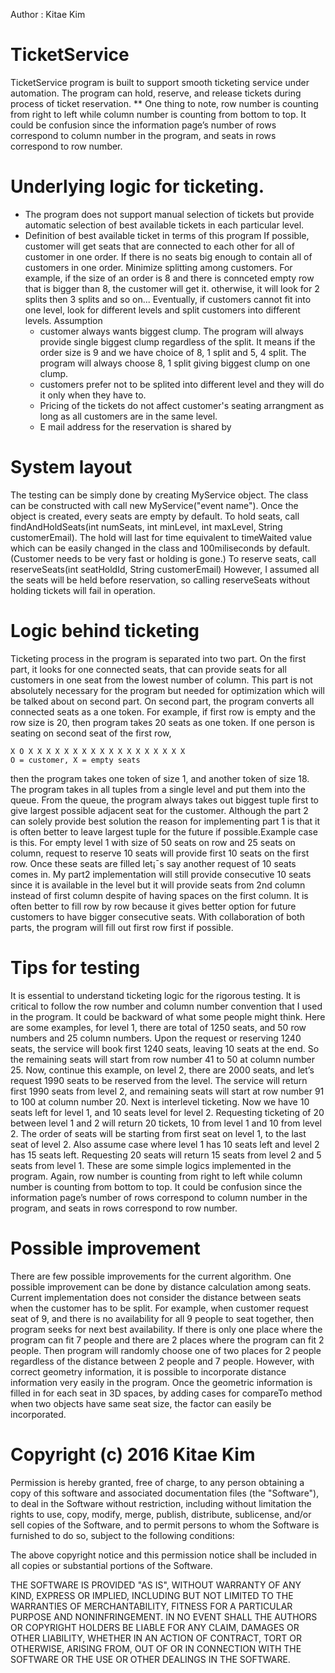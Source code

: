 Author : Kitae Kim

# TicketService
TicketService program is built to support smooth ticketing service under automation. The program can hold, reserve, and release tickets during process of ticket reservation. ** One thing to note, row number is counting from right to left while column number is counting from bottom to top. It could be confusion since the information page’s number of rows correspond to column number in the program, and seats in rows correspond to row number.

# Underlying logic for ticketing.
- The program does not support manual selection of tickets but provide automatic selection of best available tickets in each particular level.
- Definition of best available ticket in terms of this program
    If possible, customer will get seats that are connected to each other for all of customer in one order.
    If there is no seats big enough to contain all of customers in one order. Minimize splitting among customers. 
    For example, if the size of an order is 8 and there is connceted empty row that is bigger than 8, the customer will get it.
		otherwise, it will look for 2 splits then 3 splits and so on...
	Eventually, if customers cannot fit into one level, look for different levels and split customers into different levels.
Assumption
    - customer always wants biggest clump. The program will always provide single biggest clump regardless of the split. It means if the order size is 9 and we have choice of 8, 1 split and 5, 4 split. The program will always choose 8, 1 split giving biggest clump on one clump.
    - customers prefer not to be splited into different level and they will do it only when they have to.
    - Pricing of the tickets do not affect customer's seating arrangment as long as all customers are in the same level.
    - E mail address for the reservation is shared by

# System layout
The testing can be simply done by creating MyService object. The class can be constructed with call new MyService("event name"). Once the object is created, every seats are empty by default. To hold seats, call findAndHoldSeats(int numSeats, int minLevel, int maxLevel, String customerEmail). The hold will last for time equivalent to timeWaited value which can be easily changed in the class and 100miliseconds by default. (Customer needs to be very fast or holding is gone.) To reserve seats, call reserveSeats(int seatHoldId, String customerEmail) However, I assumed all the seats will be held before reservation, so calling reserveSeats without holding tickets will fail in operation.


# Logic behind ticketing
Ticketing process in the program is separated into two part. On the first part, it looks for one connected seats, that can provide seats for all customers in one seat from the lowest number of column. This part is not absolutely necessary for the program but needed for optimization which will be talked about on second part.
    On second part, the program converts all connected seats as a one token. For example, if first row is empty and the row size is 20, then program takes 20 seats as one token. If one person is seating on second seat of the first row,

    X O X X X X X X X X X X X X X X X X X X
    O = customer, X = empty seats

then the program takes one token of size 1, and another token of size 18. The program takes in all tuples from a single level and put them into the queue. From the queue, the program always takes out biggest tuple first to give largest possible adjacent seat for the customer. Although the part 2 can solely provide best solution the reason for implementing part 1 is that it is often better to leave largest tuple for the future if possible.Example case is this. For empty level 1 with size of 50 seats on row and 25 seats on column, request to reserve 10 seats will provide first 10 seats on the first row. Once these seats are filled let¡¯s say another request of 10 seats comes in. My part2 implementation will still provide consecutive 10 seats since it is available in the level but it will provide seats from 2nd column instead of first column despite of having spaces on the first column. It is often better to fill row by row because it gives better option for future customers to have bigger consecutive seats. With collaboration of both parts, the program will fill out first row first if possible. 


# Tips for testing
It is essential to understand ticketing logic for the rigorous testing. It is critical to follow the row number and column number convention that I used in the program. It could be backward of what some people might think.
Here are some examples, for level 1, there are total of 1250 seats, and 50 row numbers and 25 column numbers. Upon the request or reserving 1240 seats, the service will book first 1240 seats, leaving 10 seats at the end. So the remaining seats will start from row number 41 to 50 at column number 25. 
Now, continue this example, on level 2, there are 2000 seats, and let’s request 1990 seats to be reserved from the level. The service will return first 1990 seats from level 2, and remaining seats will start at row number 91 to 100 at column number 20. 
Next is interlevel ticketing. Now we have 10 seats left for level 1, and 10 seats level for level 2. Requesting ticketing of 20 between level 1 and 2 will return 20 tickets, 10 from level 1 and 10 from level 2. The order of seats will be starting from first seat on level 1, to the last seat of level 2. 
Also assume case where level 1 has 10 seats left and level 2 has 15 seats left. Requesting 20 seats will return 15 seats from level 2 and 5 seats from level 1. 
These are some simple logics implemented in the program. Again, row number is counting from right to left while column number is counting from bottom to top. It could be confusion since the information page’s number of rows correspond to column number in the program, and seats in rows correspond to row number.


# Possible improvement
There are few possible improvements for the current algorithm. One possible improvement can be done by distance calculation among seats. Current implementation does not consider the distance between seats when the customer has to be split. 
For example, when customer request seat of 9, and there is no availability for all 9 people to seat together, then program seeks for next best availability. If there is only one place where the program can fit 7 people and there are 2 places where the program can fit 2 people. Then program will randomly choose one of two places for 2 people regardless of the distance between 2 people and 7 people. However, with correct geometry information, it is possible to incorporate distance information very easily in the program. Once the geometric information is filled in for each seat in 3D spaces, by adding cases for compareTo method when two objects have same seat size, the factor can easily be incorporated. 

# Copyright (c) 2016 Kitae Kim

Permission is hereby granted, free of charge, to any person obtaining a copy of this software and associated documentation files (the "Software"), to deal in the Software without restriction, including without limitation the rights to use, copy, modify, merge, publish, distribute, sublicense, and/or sell copies of the Software, and to permit persons to whom the Software is furnished to do so, subject to the following conditions:

The above copyright notice and this permission notice shall be included in all copies or substantial portions of the Software.

THE SOFTWARE IS PROVIDED "AS IS", WITHOUT WARRANTY OF ANY KIND, EXPRESS OR IMPLIED, INCLUDING BUT NOT LIMITED TO THE WARRANTIES OF MERCHANTABILITY, FITNESS FOR A PARTICULAR PURPOSE AND NONINFRINGEMENT. IN NO EVENT SHALL THE AUTHORS OR COPYRIGHT HOLDERS BE LIABLE FOR ANY CLAIM, DAMAGES OR OTHER LIABILITY, WHETHER IN AN ACTION OF CONTRACT, TORT OR OTHERWISE, ARISING FROM, OUT OF OR IN CONNECTION WITH THE SOFTWARE OR THE USE OR OTHER DEALINGS IN THE SOFTWARE.
